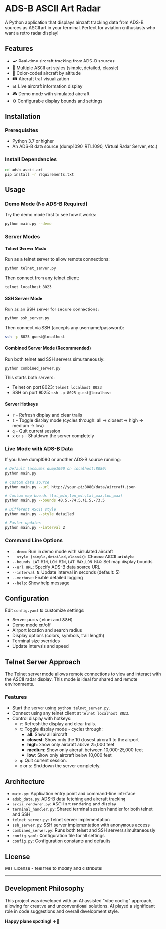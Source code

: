 # ADS-B ASCII Art Radar

A Python application that displays aircraft tracking data from ADS-B sources as ASCII art in your terminal. Perfect for aviation enthusiasts who want a retro radar display!

## Features

- 🛩️ Real-time aircraft tracking from ADS-B sources
- 🎨 Multiple ASCII art styles (simple, detailed, classic)
- 🌈 Color-coded aircraft by altitude
- 🛤️ Aircraft trail visualization
- 📊 Live aircraft information display
- 🎮 Demo mode with simulated aircraft
- ⚙️ Configurable display bounds and settings

## Installation

### Prerequisites

- Python 3.7 or higher
- An ADS-B data source (dump1090, RTL1090, Virtual Radar Server, etc.)

### Install Dependencies

```bash
cd adsb-ascii-art
pip install -r requirements.txt
```

## Usage

### Demo Mode (No ADS-B Required)

Try the demo mode first to see how it works:

```bash
python main.py --demo
```

### Server Modes

#### Telnet Server Mode

Run as a telnet server to allow remote connections:

```bash
python telnet_server.py
```

Then connect from any telnet client:
```bash
telnet localhost 8023
```

#### SSH Server Mode

Run as an SSH server for secure connections:

```bash
python ssh_server.py
```

Then connect via SSH (accepts any username/password):
```bash
ssh -p 8025 guest@localhost
```

#### Combined Server Mode (Recommended)

Run both telnet and SSH servers simultaneously:

```bash
python combined_server.py
```

This starts both servers:
- Telnet on port 8023: `telnet localhost 8023`
- SSH on port 8025: `ssh -p 8025 guest@localhost`

#### Server Hotkeys
- `r` - Refresh display and clear trails
- `t` - Toggle display mode (cycles through: all → closest → high → medium → low)
- `q` - Quit current session
- `x` or `s` - Shutdown the server completely

### Live Mode with ADS-B Data

If you have dump1090 or another ADS-B source running:

```bash
# Default (assumes dump1090 on localhost:8080)
python main.py

# Custom data source
python main.py --url http://your-pi:8080/data/aircraft.json

# Custom map bounds (lat_min,lon_min,lat_max,lon_max)
python main.py --bounds 40.5,-74.5,41.5,-73.5

# Different ASCII style
python main.py --style detailed

# Faster updates
python main.py --interval 2
```

### Command Line Options

- `--demo`: Run in demo mode with simulated aircraft
- `--style {simple,detailed,classic}`: Choose ASCII art style
- `--bounds LAT_MIN,LON_MIN,LAT_MAX,LON_MAX`: Set map display bounds
- `--url URL`: Specify ADS-B data source URL
- `--interval N`: Update interval in seconds (default: 5)
- `--verbose`: Enable detailed logging
- `--help`: Show help message

## Configuration

Edit `config.yaml` to customize settings:
- Server ports (telnet and SSH)
- Demo mode on/off
- Airport location and search radius
- Display options (colors, symbols, trail length)
- Terminal size overrides
- Update intervals and speed

## Telnet Server Approach

The Telnet server mode allows remote connections to view and interact with the ASCII radar display. This mode is ideal for shared and remote environments.

### Features

- Start the server using `python telnet_server.py`.
- Connect using any telnet client at `telnet localhost 8023`.
- Control display with hotkeys:
  - `r`: Refresh the display and clear trails.
  - `t`: Toggle display mode - cycles through:
    - **all**: Show all aircraft
    - **closest**: Show only the 10 closest aircraft to the airport
    - **high**: Show only aircraft above 25,000 feet
    - **medium**: Show only aircraft between 10,000-25,000 feet
    - **low**: Show only aircraft below 10,000 feet
  - `q`: Quit current session.
  - `x` or `s`: Shutdown the server completely.

## Architecture

- `main.py`: Application entry point and command-line interface
- `adsb_data.py`: ADS-B data fetching and aircraft tracking
- `ascii_renderer.py`: ASCII art rendering and display
- `terminal_handler.py`: Shared terminal session handler for both telnet and SSH
- `telnet_server.py`: Telnet server implementation
- `ssh_server.py`: SSH server implementation with anonymous access
- `combined_server.py`: Runs both telnet and SSH servers simultaneously
- `config.yaml`: Configuration file for all settings
- `config.py`: Configuration constants and defaults

## License

MIT License - feel free to modify and distribute!

---

## Development Philosophy

This project was developed with an AI-assisted "vibe coding" approach, allowing for creative and unconventional solutions. AI played a significant role in code suggestions and overall development style.

**Happy plane spotting!** ✈️📡
